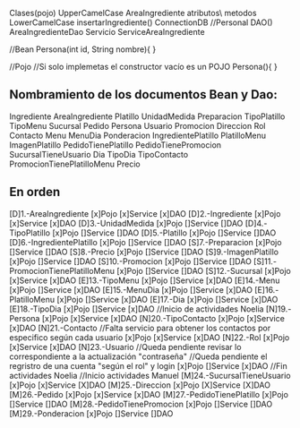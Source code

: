 Clases(pojo) UpperCamelCase AreaIngrediente
atributos\ metodos LowerCamelCase insertarIngrediente()
ConnectionDB //Personal
DAO() AreaIngredienteDao
Servicio ServiceAreaIngrediente

//Bean
Persona(int id, String nombre){
}

//Pojo
//Si solo implemetas el constructor vacío es un POJO
Persona(){
}

## Nombramiento de los documentos Bean y Dao:

Ingrediente
AreaIngrediente
Platillo
UnidadMedida
Preparacion
TipoPlatillo
TipoMenu
Sucursal
Pedido
Persona
Usuario
Promocion
Direccion
Rol
Contacto
Menu
MenuDia
Ponderacion
IngredientePlatillo
PlatilloMenu
ImagenPlatillo
PedidoTienePlatillo
PedidoTienePromocion
SucursalTieneUsuario
Dia
TipoDia
TipoContacto
PromocionTienePlatilloMenu
Precio

## En orden

[D]1.-AreaIngrediente
    [x]Pojo
    [x]Service
    [x]DAO
[D]2.-Ingrediente
    [x]Pojo
    [x]Service
    [x]DAO
[D]3.-UnidadMedida
    [x]Pojo
    []Service
    []DAO
[D]4.-TipoPlatillo
    [x]Pojo
    []Service
    []DAO
[D]5.-Platillo
    [x]Pojo
    []Service
    []DAO
[D]6.-IngredientePlatillo
    [x]Pojo
    []Service
    []DAO
[S]7.-Preparacion
    [x]Pojo
    []Service
    []DAO
[S]8.-Precio
    [x]Pojo
    []Service
    []DAO
[S]9.-ImagenPlatillo
    [x]Pojo
    []Service
    []DAO
[S]10.-Promocion
    [x]Pojo
    []Service
    []DAO
[S]11.-PromocionTienePlatilloMenu
    [x]Pojo
    []Service
    []DAO
[S]12.-Sucursal
    [x]Pojo
    [x]Service
    [x]DAO
[E]13.-TipoMenu
    [x]Pojo
    []Service
    [x]DAO
[E]14.-Menu
    [x]Pojo
    []Service
    [x]DAO
[E]15.-MenuDia
    [x]Pojo
    []Service
    [x]DAO
[E]16.-PlatilloMenu
    [x]Pojo
    []Service
    [x]DAO
[E]17.-Dia
    [x]Pojo
    []Service
    [x]DAO
[E]18.-TipoDia
    [x]Pojo
    []Service
    [x]DAO
//Inicio de actividades Noelia
[N]19.-Persona
    [x]Pojo
    [x]Service
    [x]DAO
[N]20.-TipoContacto
    [x]Pojo
    [x]Service
    [x]DAO
[N]21.-Contacto //Falta servicio para obtener los contactos por especifico según cada usuario
    [x]Pojo
    [x]Service
    [x]DAO
[N]22.-Rol
    [x]Pojo
    [x]Service
    [x]DAO
[N]23.-Usuario //Queda pendiente revisar lo correspondiente a la actualización "contraseña"
//Queda pendiente el regristro de una cuenta "según el rol" y login 
    [x]Pojo
    []Service
    [x]DAO
//Fin actividades Noelia
//Inicio actividades Manuel
[M]24.-SucursalTieneUsuario
    [x]Pojo
    [x]Service
    [X]DAO
[M]25.-Direccion
    [x]Pojo
    [X]Service
    [X]DAO
[M]26.-Pedido
    [x]Pojo
    [x]Service
    [x]DAO
[M]27.-PedidoTienePlatillo
    [x]Pojo
    []Service
    []DAO
[M]28.-PedidoTienePromocion 
    [x]Pojo
    []Service
    []DAO
[M]29.-Ponderacion
    [x]Pojo
    []Service
    []DAO
